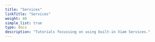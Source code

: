 ```yaml
---
title: "Services"
linkTitle: "Services"
weight: 40
simple_list: true
type: docs
description: "Tutorials focussing on using built-in Viam Services."
---
```

